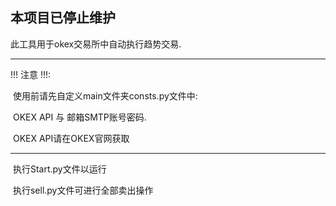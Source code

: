   本项目已停止维护
  ---------------
  
  此工具用于okex交易所中自动执行趋势交易. 

------------------------------------------------------------------------------------------------------------------

 !!! 注意 !!!: 

​	使用前请先自定义main文件夹consts.py文件中:

​		OKEX API  与  邮箱SMTP账号密码. 

​	OKEX API请在OKEX官网获取

------------------------------------------------------------------------------------------------------------------

​	执行Start.py文件以运行

​	执行sell.py文件可进行全部卖出操作
